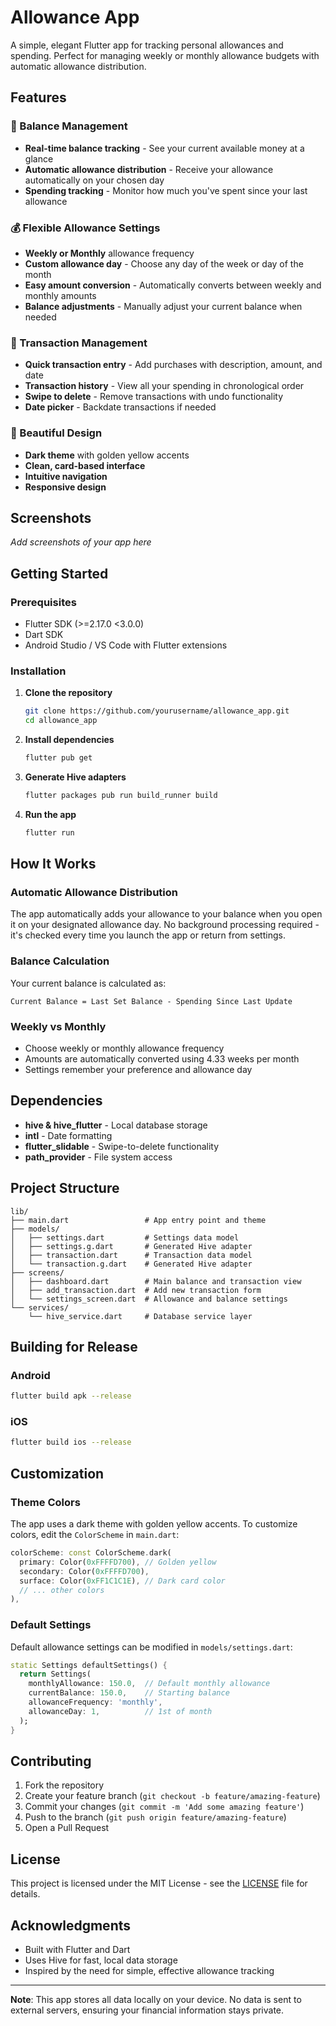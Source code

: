 # Allowance App

A simple, elegant Flutter app for tracking personal allowances and spending. Perfect for managing weekly or monthly allowance budgets with automatic allowance distribution.

## Features

### 🏦 Balance Management
- **Real-time balance tracking** - See your current available money at a glance
- **Automatic allowance distribution** - Receive your allowance automatically on your chosen day
- **Spending tracking** - Monitor how much you've spent since your last allowance

### 💰 Flexible Allowance Settings
- **Weekly or Monthly** allowance frequency
- **Custom allowance day** - Choose any day of the week or day of the month
- **Easy amount conversion** - Automatically converts between weekly and monthly amounts
- **Balance adjustments** - Manually adjust your current balance when needed

### 📱 Transaction Management
- **Quick transaction entry** - Add purchases with description, amount, and date
- **Transaction history** - View all your spending in chronological order
- **Swipe to delete** - Remove transactions with undo functionality
- **Date picker** - Backdate transactions if needed

### 🎨 Beautiful Design
- **Dark theme** with golden yellow accents
- **Clean, card-based interface**
- **Intuitive navigation**
- **Responsive design**

## Screenshots

*Add screenshots of your app here*

## Getting Started

### Prerequisites
- Flutter SDK (>=2.17.0 <3.0.0)
- Dart SDK
- Android Studio / VS Code with Flutter extensions

### Installation

1. **Clone the repository**
   ```bash
   git clone https://github.com/yourusername/allowance_app.git
   cd allowance_app
   ```

2. **Install dependencies**
   ```bash
   flutter pub get
   ```

3. **Generate Hive adapters**
   ```bash
   flutter packages pub run build_runner build
   ```

4. **Run the app**
   ```bash
   flutter run
   ```

## How It Works

### Automatic Allowance Distribution
The app automatically adds your allowance to your balance when you open it on your designated allowance day. No background processing required - it's checked every time you launch the app or return from settings.

### Balance Calculation
Your current balance is calculated as:
```
Current Balance = Last Set Balance - Spending Since Last Update
```

### Weekly vs Monthly
- Choose weekly or monthly allowance frequency
- Amounts are automatically converted using 4.33 weeks per month
- Settings remember your preference and allowance day

## Dependencies

- **hive & hive_flutter** - Local database storage
- **intl** - Date formatting
- **flutter_slidable** - Swipe-to-delete functionality
- **path_provider** - File system access

## Project Structure

```
lib/
├── main.dart                 # App entry point and theme
├── models/
│   ├── settings.dart         # Settings data model
│   ├── settings.g.dart       # Generated Hive adapter
│   ├── transaction.dart      # Transaction data model
│   └── transaction.g.dart    # Generated Hive adapter
├── screens/
│   ├── dashboard.dart        # Main balance and transaction view
│   ├── add_transaction.dart  # Add new transaction form
│   └── settings_screen.dart  # Allowance and balance settings
└── services/
    └── hive_service.dart     # Database service layer
```

## Building for Release

### Android
```bash
flutter build apk --release
```

### iOS
```bash
flutter build ios --release
```

## Customization

### Theme Colors
The app uses a dark theme with golden yellow accents. To customize colors, edit the `ColorScheme` in `main.dart`:

```dart
colorScheme: const ColorScheme.dark(
  primary: Color(0xFFFFD700), // Golden yellow
  secondary: Color(0xFFFFD700),
  surface: Color(0xFF1C1C1E), // Dark card color
  // ... other colors
),
```

### Default Settings
Default allowance settings can be modified in `models/settings.dart`:

```dart
static Settings defaultSettings() {
  return Settings(
    monthlyAllowance: 150.0,  // Default monthly allowance
    currentBalance: 150.0,    // Starting balance
    allowanceFrequency: 'monthly',
    allowanceDay: 1,          // 1st of month
  );
}
```

## Contributing

1. Fork the repository
2. Create your feature branch (`git checkout -b feature/amazing-feature`)
3. Commit your changes (`git commit -m 'Add some amazing feature'`)
4. Push to the branch (`git push origin feature/amazing-feature`)
5. Open a Pull Request

## License

This project is licensed under the MIT License - see the [LICENSE](LICENSE) file for details.

## Acknowledgments

- Built with Flutter and Dart
- Uses Hive for fast, local data storage
- Inspired by the need for simple, effective allowance tracking

---

**Note**: This app stores all data locally on your device. No data is sent to external servers, ensuring your financial information stays private.